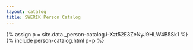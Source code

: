 ```yaml
---
layout: catalog
title: SWERIK Person Catalog
---
```

{% assign p = site.data._person-catalog.i-Xzt52E3ZeNyJ9HLW4B5Sk1 %}
{% include person-catalog.html p=p %}

